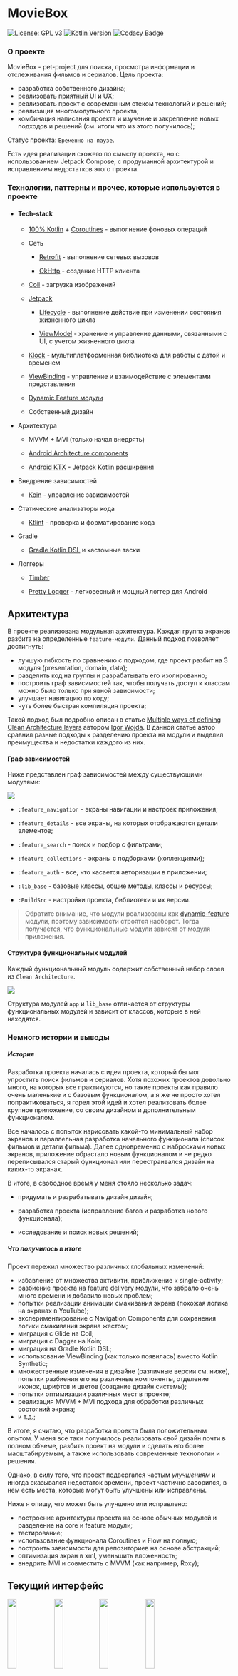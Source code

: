 # MovieBox

[![License: GPL v3](https://img.shields.io/badge/License-GPLv3-blue.svg)](https://www.gnu.org/licenses/gpl-3.0) [![Kotlin Version](https://img.shields.io/badge/Kotlin-1.4.21-brightgreen)](https://kotlinlang.org) [![Codacy Badge](https://api.codacy.com/project/badge/Grade/2ce05b3df9f948f1988e48756d8b5901)](https://www.codacy.com/app/majorkik/MovieBox?utm_source=github.com&amp;utm_medium=referral&amp;utm_content=majorkik/MovieBox&amp;utm_campaign=Badge_Grade)

### О проекте

MovieBox - pet-project для поиска, просмотра информации и отслеживания фильмов и сериалов. Цель
проекта:

- разработка собственного дизайна;
- реализовать приятный UI и UX;
- реализовать проект с современным стеком технологий и решений;
- реализация многомодульного проекта;
- комбинация написания проекта и изучение и закрепление новых подходов и решений (см. итоги что из
  этого получилось);

Статус проекта: `Временно на паузе`.

Есть идея реализации схожего по смыслу проекта, но с использованием Jetpack Compose, с продуманной
архитектурой и исправлением недостатков этого проекта.

### Технологии, паттерны и прочее, которые используются в проекте

- #### Tech-stack

  -   [100% Kotlin](https://kotlinlang.org/) + [Coroutines](https://kotlinlang.org/docs/reference/coroutines-overview.html) - выполнение фоновых операций
  -   Сеть
  
      -   [Retrofit](https://square.github.io/retrofit/) - выполнение сетевых вызовов
  
      -   [OkHttp](https://github.com/square/okhttp) - создание HTTP клиента
  -   [Coil](https://github.com/coil-kt/coil) - загрузка изображений
  -   [Jetpack](https://developer.android.com/jetpack/)
      -   [Lifecycle](https://developer.android.com/topic/libraries/architecture/lifecycle) - выполнение действие при изменении состояния жизненного цикла 
  
      -   [ViewModel](https://developer.android.com/topic/libraries/architecture/viewmodel) - хранение и управление данными, связанными с UI, с учетом жизненного цикла
  -   [Klock](https://github.com/korlibs/klock) - мультиплатформенная библиотека для работы с датой и временем
  -   [ViewBinding](https://developer.android.com/topic/libraries/view-binding) - управление и взаимодействие с элементами представления 
  -   [Dynamic Feature модули](https://developer.android.com/studio/projects/dynamic-delivery)
  -   Собственный дизайн
  
- Архитектура

  -   MVVM + MVI (только начал внедрять)

  -   [Android Architecture components](https://developer.android.com/topic/libraries/architecture)

  -   [Android KTX](https://developer.android.com/kotlin/ktx) - Jetpack Kotlin расширения

- Внедрение зависимостей

  -   [Koin](https://github.com/InsertKoinIO/koin) - управление зависимостей

- Статические анализаторы кода

  -   [Ktlint](https://github.com/pinterest/ktlint) - проверка и форматирование кода

- Gradle

  -   [Gradle Kotlin DSL](https://docs.gradle.org/current/userguide/kotlin_dsl.html) и кастомные таски

- Логгеры

  -   [Timber](https://github.com/JakeWharton/timber) 

  -   [Pretty Logger](https://github.com/orhanobut/logger) - легковесный и мощный логгер для Android

## Архитектура

В проекте реализована модульная архитектура. Каждая группа экранов разбита на определенные `feature-модули`. Данный подход позволяет достигнуть:

- лучшую гибкость по сравнению с подходом, где проект разбит на 3 модуля (presentation, domain, data);
- разделить код на группы и разрабатывать его изолированно;
- построить граф зависимостей так, чтобы получать доступ к классам можно было только при явной зависимости;
- улучшает навигацию по коду;
- чуть более быстрая компиляция проекта;

Такой подход был подробно описан в статье [Multiple ways of defining Clean Architecture layers](https://proandroiddev.com/multiple-ways-of-defining-clean-architecture-layers-bbb70afa5d4a) автором [Igor Wojda](https://medium.com/@igorwojda). В данной статье автор сравнил разные подходы к разделению проекта на модули и выделил преимущества и недостатки каждого из них.



#### Граф зависимостей

Ниже представлен граф зависимостей между существующими модулями:

<img src="screenshots/architecture.jpg">

- `:feature_navigation` - экраны навигации и настроек приложения;

- `:feature_details` - все экраны, на которых отображаются детали элементов;

- `:feature_search` - поиск и подбор с фильтрами;

- `:feature_collections` - экраны с подборками (коллекциями);

- `:feature_auth` - все, что касается авторизации в приложении;

- `:lib_base` - базовые классы, общие методы, классы и ресурсы;

- `:BuildSrc` - настройки проекта, библиотеки и их версии.

> Обратите внимание, что модули реализованы как [dynamic-feature](https://developer.android.com/studio/projects/dynamic-delivery) модули, поэтому зависимости строятся наоборот. Тогда получается, что функциональные модули зависят от модуля приложения.



#### Структура функциональных модулей

Каждый функциональный модуль содержит собственный набор слоев из `Clean Architecture`.

<img src="screenshots/module_structure.jpg">

Структура модулей `app` и `lib_base` отличается от структуры функциональных модулей и зависит от классов, которые в ней находятся.



### Немного истории и выводы

##### История

Разработка проекта началась с идеи проекта, который бы мог упростить поиск фильмов и сериалов. Хотя
похожих проектов довольно много, на которых все практикуются, но такие проекты как правило очень
маленькие и с базовым функционалом, а я же не просто хотел попрактиковаться, я горел этой идей и
хотел реализовать более крупное приложение, со своим дизайном и дополнительным функционалом.

Все началось с попыток нарисовать какой-то минимальный набор экранов и параллельная разработка
начального функционала (список фильмов и детали фильма). Далее одновременно с набросками новых
экранов, приложение обрастало новым функционалом и не редко переписывался старый функционал или
перестраивался дизайн на каких-то экранах.

В итоге, в свободное время у меня стояло несколько задач:

- придумать и разрабатывать дизайн дизайн;

- разработка проекта (исправление багов и разработка нового функционала);

- исследование и поиск новых решений;

##### Что получилось в итоге

Проект пережил множество различных глобальных изменений:

- избавление от множества активити, приближение к single-activity;
- разбиение проекта на feature delivery модули, что забрало очень много времени и добавило новых
  проблем;
- попытки реализации анимации смахивания экрана (похожая логика на экранах в YouTube);
- экспериментирование с Navigation Components для сохранения логики смахивания экрана жестом;
- миграция с Glide на Coil;
- миграция с Dagger на Koin;
- миграция на Gradle Kotlin DSL;
- использование ViewBinding (как только появилась) вместо Kotlin Synthetic;
- множественные изменения в дизайне (различные версии см. ниже), попытки разбиения его на различные
  компоненты, отделение иконок, шрифтов и цветов (создание дизайн системы);
- попытки оптимизации различных мест в проекте;
- реализация MVVM + MVI подхода для обработки различных состояний экрана;
- и т.д.;

В итоге, я считаю, что разработка проекта была положительным опытом. У меня все таки получилось
реализовать свой дизайн почти в полном объеме, разбить проект на модули и сделать его более
масштабируемым, а также использовать современные технологии и решения.

Однако, в силу того, что проект подвергался частым *улучшениям* и иногда сказывался недостаток
времени, проект частично засорился, в нем есть места, которые могут быть улучшены или исправлены.

Ниже я опишу, что может быть улучшено или исправлено:

- построение архитектуры проекта на основе обычных модулей и разделение на core и feature модули;
- тестирование;
- использование функционала Coroutines и Flow на полную;
- построить зависимости для репозиториев на основе абстракций;
- оптимизация экран в xml, уменьшить вложенность;
- внедрить MVI и совместить с MVVM (как например, Roxy);

## Текущий интерфейс

<img src="screenshots/profile.jpg" width="20%" height="20%"> <img src="screenshots/main_movies.jpg" width="20%" height="20%"><img src="screenshots/main_tvs.jpg" width="20%" height="20%"> <img src="screenshots/movie_details.jpg" width="20%" height="20%"><img src="screenshots/movie_details_2.jpg" width="20%" height="20%"> <img src="screenshots/movie_details_add.jpg" width="20%" height="20%"><img src="screenshots/movie_details_watch.jpg" width="20%" height="20%"> <img src="screenshots/person_bio.jpg" width="20%" height="20%"><img src="screenshots/person_details.jpg" width="20%" height="20%"> <img src="screenshots/person_movies.jpg" width="20%" height="20%"><img src="screenshots/settings.jpg" width="20%" height="20%"> <img src="screenshots/discover_cards.jpg" width="20%" height="20%">
<img src="screenshots/discover_filters.jpg" width="20%" height="20%"> <img src="screenshots/discover_filters_2.jpg" width="20%" height="20%">



## Запуск проекта и участие в разработке

Есть несколько способов открыть проект:

###### Android Studio

1. `Android Studio` -> `File` -> `New` -> `From Version control` -> `Git`
2. Ввести `https://github.com/majorkik/MovieBox.git` в поле URL и нажать кнопку `Clone` 

###### Command-line + Android Studio

1. Запустить команду `git clone https://github.com/igorwojda/android-showcase.git` и клонировать проект к себе в директорию
2. Открыть `Android Studio` и выбрать `File | Open...`. Выбрать папку с клонированным проектом и нажать кнопку `Open`.



###### Первый запуск приложения

Для запуска проекта, необходимо указать в файле `local.properties` ряд ключей. Пример:

```properties
#Tmdb
keyTmdb="введите ключ"
keyTmdbv4="оставьте пустым" 

#Youtube
youTubeKey="введите ключ"

#Trakt
secretKeyTrakTV="оставьте пустым"
keyTrakTv="оставьте пустым"
```

> Ключ для TMDb можно взять на странице [TMDb API Introduction](https://developers.themoviedb.org/3).

> Ключ для Youtube можно взять на странице [Youtube API](https://developers.google.com/youtube/v3/getting-started).

## Полезные gradle таски

`/gradle packageDebugUniversalApk` - собирает apk файлы вместе с динамическими модулями

`/gradle ktlintDebugFormat` - анализ кода и его форматирование

`/gradle ktlintDebugCheck` - анализ кода и поиск мест, которые могут быть отформатированы

`/gradle dependencyUpdates` - отображает список библиотек и плагинов, которые используются в
проекте, их текущую версию и последнюю версию

## Различные версии дизайна

<img src="screenshots/old/old_1.jpg" width="20%" height="20%"> <img src="screenshots/old/old_2.jpg" width="20%" height="20%"> <img src="screenshots/old/old_3.jpg" width="20%" height="20%"> <img src="screenshots/old/old_4.jpg" width="20%" height="20%"> <img src="screenshots/old/old_5.jpg" width="20%" height="20%"> <img src="screenshots/old/old_6.jpg" width="20%" height="20%"> <img src="screenshots/old/old_7.jpg" width="20%" height="20%"> <img src="screenshots/old/main_page.jpg" width="20%" height="20%"> <img src="screenshots/old/movie_page.jpg" width="20%" height="20%"> <img src="screenshots/old/person_page.jpg" width="20%" height="20%"> <img src="screenshots/old/tv_page.jpg" width="20%" height="20%">

## Лицензия

Этот репозиторий находится под лицензией `GNU v3`. Подробную информаци вы можете найти [здесь](https://github.com/majorkik/MovieBox/blob/master/LICENSE.bat) или на [официальном сайте](https://www.gnu.org/licenses/gpl-3.0.ru.html).

